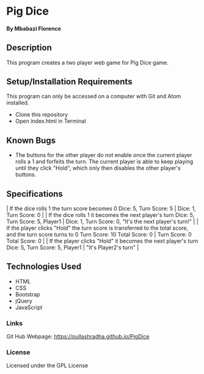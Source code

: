 # Pig Dice

#### By Mbabazi Florence

## Description

This program creates a two player web game for Pig Dice game.

## Setup/Installation Requirements

This program can only be accessed on a computer with Git and Atom installed.

- Clone this repository
- Open index.html in Terminal

## Known Bugs

- The buttons for the other player do not enable once the current player rolls a 1 and forfeits the turn. The current player is able to keep playing until they click "Hold", which only then disables the other player's buttons.

## Specifications

| If the dice rolls 1 the turn score becomes 0 Dice: 5, Turn Score: 5 | Dice: 1, Turn Score: 0 |
| If the dice rolls 1 it becomes the next player's turn Dice: 5, Turn Score: 5, Player1 | Dice: 1, Turn Score: 0, "It's the next player's turn!" |
| If the player clicks "Hold" the turn score is transferred to the total score, and the turn score turns to 0 Turn Score: 10 Total Score: 0 | Turn Score: 0 Total Score: 0 |
| If the player clicks "Hold" it becomes the next player's turn Dice: 5, Turn Score: 5, Player1 | "It's Player2's turn" |

## Technologies Used

- HTML
- CSS
- Bootstrap
- jQuery
- JavaScript

### Links

Git Hub Webpage: https://pullashradha.github.io/PigDice

### License

Licensed under the GPL License
